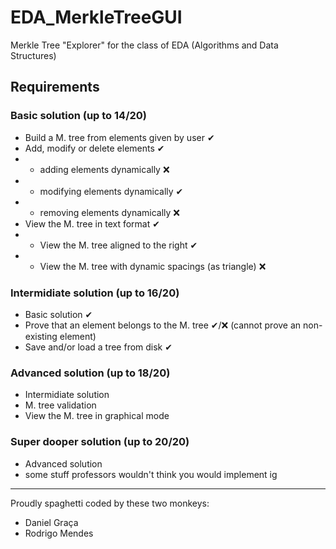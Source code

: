 # EDA_MerkleTreeGUI
Merkle Tree "Explorer" for the class of EDA (Algorithms and Data Structures)


## Requirements
### Basic solution (up to 14/20)
- Build a M. tree from elements given by user ✔
- Add, modify or delete elements ✔
- - adding elements dynamically ❌
- - modifying elements dynamically ✔
- - removing elements dynamically ❌
- View the M. tree in text format ✔
- - View the M. tree aligned to the right ✔
- - View the M. tree with dynamic spacings (as triangle) ❌

### Intermidiate solution (up to 16/20)
- Basic solution ✔
- Prove that an element belongs to the M. tree ✔/❌ (cannot prove an non-existing element)
- Save and/or load a tree from disk ✔

### Advanced solution (up to 18/20)
- Intermidiate solution
- M. tree validation
- View the M. tree in graphical mode

### Super dooper solution (up to 20/20)
- Advanced solution
- some stuff professors wouldn't think you would implement ig


---
Proudly spaghetti coded by these two monkeys:
- Daniel Graça
- Rodrigo Mendes
